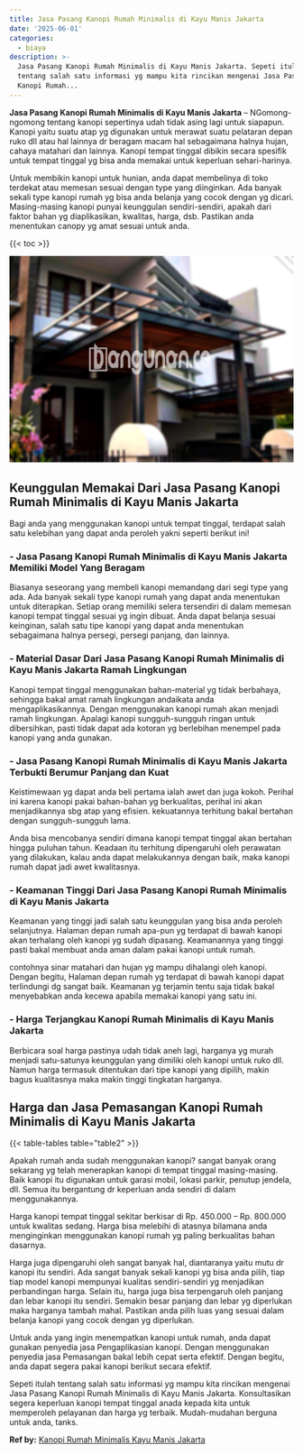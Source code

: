 ```yaml
---
title: Jasa Pasang Kanopi Rumah Minimalis di Kayu Manis Jakarta
date: '2025-06-01'
categories:
  - biaya
description: >-
  Jasa Pasang Kanopi Rumah Minimalis di Kayu Manis Jakarta. Sepeti itulah
  tentang salah satu informasi yg mampu kita rincikan mengenai Jasa Pasang
  Kanopi Rumah...
---
```


**Jasa Pasang Kanopi Rumah Minimalis di Kayu Manis Jakarta** – NGomong-ngomong tentang kanopi sepertinya udah tidak asing lagi untuk siapapun. Kanopi yaitu suatu atap yg digunakan untuk merawat suatu pelataran depan ruko dll atau hal lainnya dr beragam macam hal sebagaimana halnya hujan, cahaya matahari dan lainnya. Kanopi tempat tinggal dibikin secara spesifik untuk tempat tinggal yg bisa anda memakai untuk keperluan sehari-harinya.

Untuk membikin kanopi untuk hunian, anda dapat membelinya di toko terdekat atau memesan sesuai dengan type yang diinginkan. Ada banyak sekali type kanopi rumah yg bisa anda belanja yang cocok dengan yg dicari. Masing-masing kanopi punyai keunggulan sendiri-sendiri, apakah dari faktor bahan yg diaplikasikan, kwalitas, harga, dsb. Pastikan anda menentukan canopy yg amat sesuai untuk anda.

{{< toc >}}

![Jasa Pasang Kanopi Rumah Minimalis di Kayu Manis Jakarta](/images/harga-kanopi-minimalis-09.png)

## Keunggulan Memakai Dari Jasa Pasang Kanopi Rumah Minimalis di Kayu Manis Jakarta

Bagi anda yang menggunakan kanopi untuk tempat tinggal, terdapat salah satu kelebihan yang dapat anda peroleh yakni seperti berikut ini!

### \- Jasa Pasang Kanopi Rumah Minimalis di Kayu Manis Jakarta Memiliki Model Yang Beragam

Biasanya seseorang yang membeli kanopi memandang dari segi type yang ada. Ada banyak sekali type kanopi rumah yang dapat anda menentukan untuk diterapkan. Setiap orang memiliki selera tersendiri di dalam memesan kanopi tempat tinggal sesuai yg ingin dibuat. Anda dapat belanja sesuai keinginan, salah satu tipe kanopi yang dapat anda menentukan sebagaimana halnya persegi, persegi panjang, dan lainnya.

### \- Material Dasar Dari Jasa Pasang Kanopi Rumah Minimalis di Kayu Manis Jakarta Ramah Lingkungan

Kanopi tempat tinggal menggunakan bahan-material yg tidak berbahaya, sehingga bakal amat ramah lingkungan andaikata anda mengaplikasikannya. Dengan menggunakan kanopi rumah akan menjadi ramah lingkungan. Apalagi kanopi sungguh-sungguh ringan untuk dibersihkan, pasti tidak dapat ada kotoran yg berlebihan menempel pada kanopi yang anda gunakan.

### \- Jasa Pasang Kanopi Rumah Minimalis di Kayu Manis Jakarta Terbukti Berumur Panjang dan Kuat

Keistimewaan yg dapat anda beli pertama ialah awet dan juga kokoh. Perihal ini karena kanopi pakai bahan-bahan yg berkualitas, perihal ini akan menjadikannya sbg atap yang efisien. kekuatannya terhitung bakal bertahan dengan sungguh-sungguh lama.

Anda bisa mencobanya sendiri dimana kanopi tempat tinggal akan bertahan hingga puluhan tahun. Keadaan itu terhitung dipengaruhi oleh perawatan yang dilakukan, kalau anda dapat melakukannya dengan baik, maka kanopi rumah dapat jadi awet kwalitasnya.

### \- Keamanan Tinggi Dari Jasa Pasang Kanopi Rumah Minimalis di Kayu Manis Jakarta

Keamanan yang tinggi jadi salah satu keunggulan yang bisa anda peroleh selanjutnya. Halaman depan rumah apa-pun yg terdapat di bawah kanopi akan terhalang oleh kanopi yg sudah dipasang. Keamanannya yang tinggi pasti bakal membuat anda aman dalam pakai kanopi untuk rumah.

contohnya sinar matahari dan hujan yg mampu dihalangi oleh kanopi. Dengan begitu, Halaman depan rumah yg terdapat di bawah kanopi dapat terlindungi dg sangat baik. Keamanan yg terjamin tentu saja tidak bakal menyebabkan anda kecewa apabila memakai kanopi yang satu ini.

### \- Harga Terjangkau Kanopi Rumah Minimalis di Kayu Manis Jakarta

Berbicara soal harga pastinya udah tidak aneh lagi, harganya yg murah menjadi satu-satunya keunggulan yang dimiliki oleh kanopi untuk ruko dll. Namun harga termasuk ditentukan dari tipe kanopi yang dipilih, makin bagus kualitasnya maka makin tinggi tingkatan harganya.

## Harga dan Jasa Pemasangan Kanopi Rumah Minimalis di Kayu Manis Jakarta

{{< table-tables table="table2" >}}

Apakah rumah anda sudah menggunakan kanopi? sangat banyak orang sekarang yg telah menerapkan kanopi di tempat tinggal masing-masing. Baik kanopi itu digunakan untuk garasi mobil, lokasi parkir, penutup jendela, dll. Semua itu bergantung dr keperluan anda sendiri di dalam menggunakannya.

Harga kanopi tempat tinggal sekitar berkisar di Rp. 450.000 – Rp. 800.000 untuk kwalitas sedang. Harga bisa melebihi di atasnya bilamana anda menginginkan menggunakan kanopi rumah yg paling berkualitas bahan dasarnya.

Harga juga dipengaruhi oleh sangat banyak hal, diantaranya yaitu mutu dr kanopi itu sendiri. Ada sangat banyak sekali kanopi yg bisa anda pilih, tiap tiap model kanopi mempunyai kualitas sendiri-sendiri yg menjadikan perbandingan harga. Selain itu, harga juga bisa terpengaruh oleh panjang dan lebar kanopi itu sendiri. Semakin besar panjang dan lebar yg diperlukan maka harganya tambah mahal. Pastikan anda pilih luas yang sesuai dalam belanja kanopi yang cocok dengan yg diperlukan.

Untuk anda yang ingin menempatkan kanopi untuk rumah, anda dapat gunakan penyedia jasa Pengaplikasian kanopi. Dengan menggunakan penyedia jasa Pemasangan bakal lebih cepat serta efektif. Dengan begitu, anda dapat segera pakai kanopi berikut secara efektif.

Sepeti itulah tentang salah satu informasi yg mampu kita rincikan mengenai Jasa Pasang Kanopi Rumah Minimalis di Kayu Manis Jakarta. Konsultasikan segera keperluan kanopi tempat tinggal anada kepada kita untuk memperoleh pelayanan dan harga yg terbaik. Mudah-mudahan berguna untuk anda, tanks.

**Ref by:**  [Kanopi Rumah Minimalis Kayu Manis Jakarta](https://id.wikipedia.org/wiki/Kanopi)
